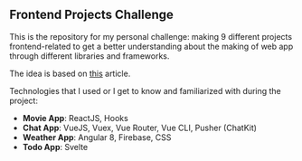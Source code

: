 ## Frontend Projects Challenge

This is the repository for my personal challenge: making 9 different projects frontend-related to get a better understanding about the making of web app through different libraries and frameworks.

The idea is based on [this](https://medium.com/better-programming/9-projects-you-can-do-to-become-a-front-end-master-in-2020-97577110cca1) article.

Technologies that I used or I get to know and familiarized with during the project:

- **Movie App**: ReactJS, Hooks
- **Chat App**: VueJS, Vuex, Vue Router, Vue CLI, Pusher (ChatKit)
- **Weather App**: Angular 8, Firebase, CSS
- **Todo App**: Svelte
